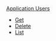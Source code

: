 <!-- Code generated for API Clients. DO NOT EDIT. -->

[Application Users](#api-application-users)

- [Get](#api-application-users-get)
- [Delete](#api-application-users-delete)
- [List](#api-application-users-list)
